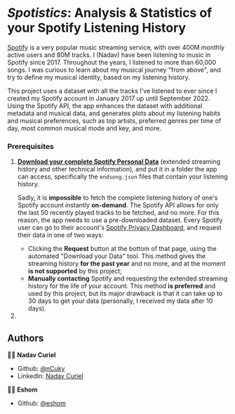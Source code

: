 # _Spotistics_: Analysis & Statistics of your Spotify Listening History 

[Spotify](spotify.com) is a very popular music streaming service, with over 400M monthly active users and 80M tracks.
I (Nadav) have been listening to music in Spotify since 2017. Throughout the years, I listened to more than 60,000
songs.
I was curious to learn about my musical journey "from above", and try to define my musical identity, based on my
listening history.

This project uses a dataset with all the tracks I've listened to ever since I created my Spotify account in
January 2017 up until September 2022. Using the Spotify API, the app enhances the dataset with additional metadata and
musical data, and generates plots about my listening habits and musical preferences, such as top artists, preferred
genres per time of day,
most common musical mode and key, and more.

### Prerequisites

1. **[Download your complete Spotify Personal Data](privacy@spotify.com)** (extended streaming history and other
   technical information),
   and put it in a folder the app can access, specifically the `endsong.json` files that contain your listening history.

   Sadly, it is **impossible** to fetch the complete listening history of one's Spotify account instantly **on-demand**.
   The Spotify API allows for only the last 50 recently played tracks to be fetched, and no more.
   For this reason, the app needs to use a pre-downloaded dataset. Every Spotify user can go to their account's
   [Spotify Privacy Dashboard](https://www.spotify.com/us/account/privacy/#:~:text=Download%20your%20data), and request
   their data in one of two ways:

    - Clicking the **Request** button at the bottom of that page, using the automated "Download your Data" tool. This
      method
      gives the streaming history **for the past year** and no more, and at the moment **is not supported** by this
      project;
    - **Manually contacting** Spotify and requesting the extended streaming history for the life of
      your account. This method **is preferred** and used by this project, but its major drawback is that
      it can take up to 30 days to get your data (personally, I received my data after 10 days).

2.

## Authors

🧔🏻 **Nadav Curiel**

- Github: [@nCuky](https://github.com/nCuky)
- LinkedIn: [Nadav Curiel](https://linkedin.com/in/nadav-curiel)

🧔🏻 **Eshom**

- Github: [@eshom](https://github.com/eshom)

